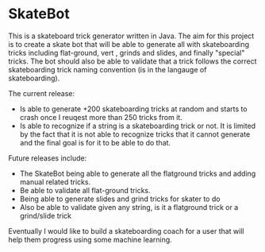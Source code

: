 # SkateBot

This is a skateboard trick generator written in Java. 
The aim for this project is to create a skate bot that will be able to generate all with skateboarding tricks including flat-ground, vert , grinds and slides, and finally "special" tricks. The bot should also be able to validate that a trick follows the correct skateboarding trick naming convention (is in the langauge of skateboarding).

The current release:

- Is able to generate +200 skateboarding tricks at random and starts to crash once I reuqest more than 250 tricks from it.
- Is able to recognize if a string is a skateboarding trick or not. It is limited by the fact that it is not able to recognize tricks that it cannot generate and the final goal is for it to be able to do that.

Future releases include:

- The SkateBot being able to generate all the flatground tricks and adding manual related tricks.
- Be able to validate all flat-ground tricks.
- Being able to generate slides and grind tricks for skater to do
- Also be able to validate given any string, is it a flatground trick or a grind/slide trick


Eventually I would like to build a skateboarding coach for a user that will help them progress using some machine learning.

